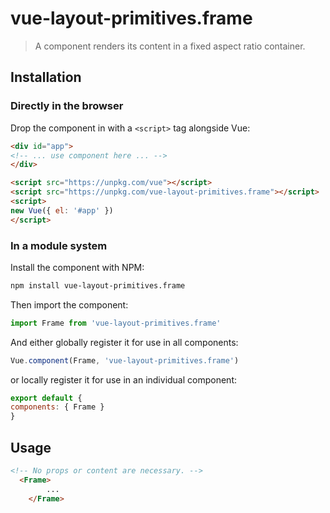 # vue-layout-primitives.frame

> A component renders its content in a fixed aspect ratio container.

## Installation

### Directly in the browser

Drop the component in with a `<script>` tag alongside Vue:

```html
<div id="app">
<!-- ... use component here ... -->
</div>

<script src="https://unpkg.com/vue"></script>
<script src="https://unpkg.com/vue-layout-primitives.frame"></script>
<script>
new Vue({ el: '#app' })
</script>
```

### In a module system

Install the component with NPM:

```bash
npm install vue-layout-primitives.frame
```

Then import the component:

```js
import Frame from 'vue-layout-primitives.frame'
```

And either globally register it for use in all components:

```js
Vue.component(Frame, 'vue-layout-primitives.frame')
```

or locally register it for use in an individual component:

```js
export default {
components: { Frame }
}
```

## Usage

```html
<!-- No props or content are necessary. -->
  <Frame>
		...
	</Frame>
```
